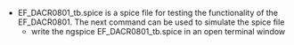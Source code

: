 * EF_DACR0801_tb.spice is a spice file for testing the functionality of the EF_DACR0801. The next command can be used to simulate the spice file
  - write the ngspice EF_DACR0801_tb.spice in an open terminal window 
